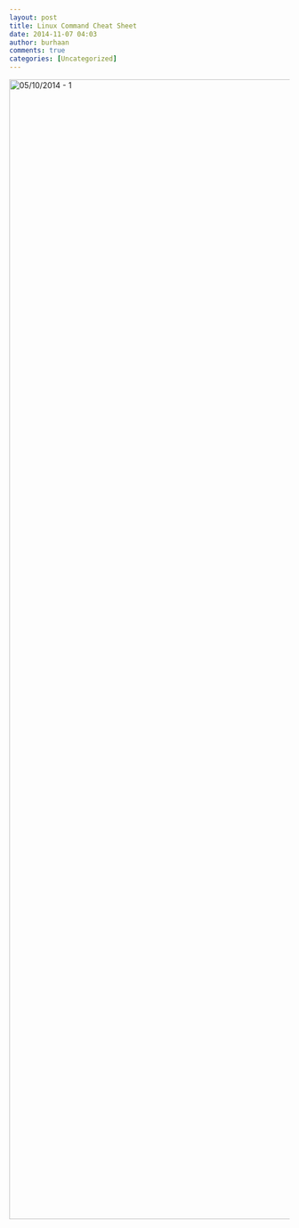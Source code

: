 ```yaml
---
layout: post
title: Linux Command Cheat Sheet
date: 2014-11-07 04:03
author: burhaan
comments: true
categories: [Uncategorized]
---
```

<img src="https://lh5.googleusercontent.com/-T_91KPzBKwk/VFp8E67zWoI/AAAAAAAAa-Y/NRQY6Wvn1AQ/w1387-h2048/2014%2B-%2B1" alt="05/10/2014 - 1" width="1387" height="2048" />
